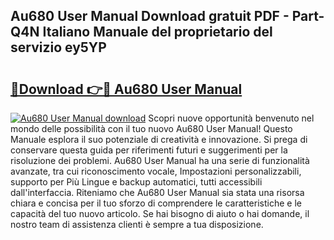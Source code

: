 ## Au680 User Manual Download gratuit PDF - Part-Q4N Italiano Manuale del proprietario del servizio ey5YP

# <h2><a href="http://dfginw5.blite.top/?on=Au680+User+Manual">🔗Download 👉🔴 Au680 User Manual</a></h2>

[![Au680 User Manual download](https://i.imgur.com/lujVjoI.png)](http://dfginw5.blite.top/?on=Au680+User+Manual)
Scopri nuove opportunità benvenuto nel mondo delle possibilità con il tuo nuovo Au680 User Manual! Questo Manuale esplora il suo potenziale di creatività e innovazione. Si prega di conservare questa guida per riferimenti futuri e suggerimenti per la risoluzione dei problemi. Au680 User Manual ha una serie di funzionalità avanzate, tra cui riconoscimento vocale, Impostazioni personalizzabili, supporto per Più Lingue e backup automatici, tutti accessibili dall'interfaccia. Riteniamo che Au680 User Manual sia stata una risorsa chiara e concisa per il tuo sforzo di comprendere le caratteristiche e le capacità del tuo nuovo articolo. Se hai bisogno di aiuto o hai domande, il nostro team di assistenza clienti è sempre a tua disposizione.
